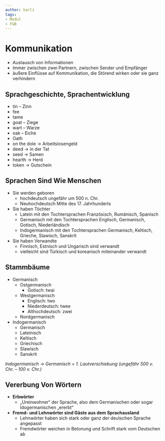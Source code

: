```yaml
---
author: karlz
tags:
- Modul
- FGB
---
```


# Kommunikation

- Austausch von Informationen
- Immer zwischen zwei Partnern, zwischen Sender und Empfänger
- äußere Einflüsse auf Kommunikation, die Störend wirken oder sie ganz verhindern  

## Sprachgeschichte, Sprachentwicklung

- tin – Zinn
- fee
- tame
- goat – Ziege
- wart – Warze
- oak – Eiche
- Oath
- on the dole → Arbeitslosengeld
- deed → in der Tat
- seed → Samen
- hearth → Herd
- token → Gutschein

## Sprachen Sind Wie Menschen

- Sie werden geboren   
    - hochdeutsch ungefähr um 500 n. Chr.  
    - Neuhochdeutsch Mitte des 17. Jahrhunderts  
- Sie haben Töchter
    - Latein mit den Tochtersprachen Französisch, Rumänisch, Spanisch  
    - Germanisch mit den Tochtersprachen Englisch, Germanisch, Gotisch, Niederländisch  
    - Indogermanisch mit den Tochtersprachen Germanisch, Keltisch, Grieche, Slawisch, Sanskrit  
- Sie haben Verwandte  
    - Finnisch, Estnisch und Ungarisch sind verwandt
    - vielleicht sind Türkisch und koreanisch miteinander verwandt  

## Stammbäume

- Germanisch
	- Ostgermanisch
		- Gotisch: twai
	- Westgermanisch
		- Englisch: two
		- Niederdeutsch: twee
		- Althochdeutsch: zwei
	- Nordgermanisch
- Indogermanisch
	- Germanisch
	- Lateinisch
	- Keltisch
	- Griechisch
	- Slawisch
	- Sanskrit

*Indogermanisch → Germanisch = 1. Lautverschiebung (ungefähr 500 v. Chr. – 100 v. Chr.)*

## Vererbung Von Wörtern

- **Erbwörter**
    -   „Ureinwohner“ der Sprache, also dem Germanischen oder sogar Idogermanischen „ererbt“
-   **Fremd- und Lehnwörter sind Gäste aus dem Sprachausland**
    - Lehnwörter haben sich stark oder ganz der deutschen Sprache angepasst
    - Fremdwörter weichen in Betonung und Schrift stark vom Deutschen ab
